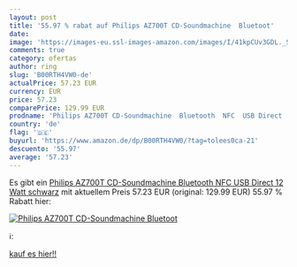 ```yaml
---
layout: post
title: '55.97 % rabat auf Philips AZ700T CD-Soundmachine  Bluetoot'
date: 
image: 'https://images-eu.ssl-images-amazon.com/images/I/41kpCUv3GDL._SL200_.jpg'
comments: true
category: ofertas
author: ring
slug: 'B00RTH4VW0-de'
actualPrice: 57.23 EUR
currency: EUR
price: 57.23
comparePrice: 129.99 EUR
prodname: 'Philips AZ700T CD-Soundmachine  Bluetooth  NFC  USB Direct  12 Watt  schwarz'
country: 'de'
flag: '🇩🇪'
buyurl: 'https://www.amazon.de/dp/B00RTH4VW0/?tag=tolees0ca-21'
descuento: '55.97'
average: '57.23'
---
```


Es gibt ein [Philips AZ700T CD-Soundmachine  Bluetooth  NFC  USB Direct  12 Watt  schwarz](https://www.amazon.de/dp/B00RTH4VW0/?tag=tolees0ca-21) mit aktuellem Preis 57.23 EUR (original: 129.99 EUR) 55.97 % Rabatt hier:

[![Philips AZ700T CD-Soundmachine  Bluetoot](https://images-eu.ssl-images-amazon.com/images/I/41kpCUv3GDL._SL200_.jpg)](https://www.amazon.de/dp/B00RTH4VW0/?tag=tolees0ca-21)

ℹ️:


[kauf es hier!!](https://www.amazon.de/dp/B00RTH4VW0/?tag=tolees0ca-21)
